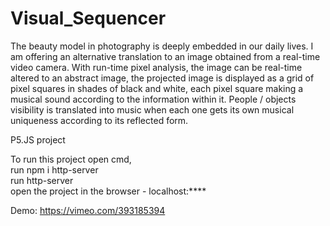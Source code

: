 # Visual_Sequencer

The beauty model in photography is deeply embedded in our daily lives. I am offering an alternative translation to an image obtained from a real-time video camera.
With run-time pixel analysis, the image can be real-time altered to an abstract image, the projected image is displayed as a grid of pixel squares in shades of black and white, each pixel square making a musical sound according to the information within it.
People / objects visibility is translated into music when each one gets its own musical uniqueness according to its reflected form.

P5.JS project

To run this project open cmd, <br />
run npm i http-server <br />
run http-server <br />
open the project in the browser - localhost:**** <br />

Demo: https://vimeo.com/393185394
